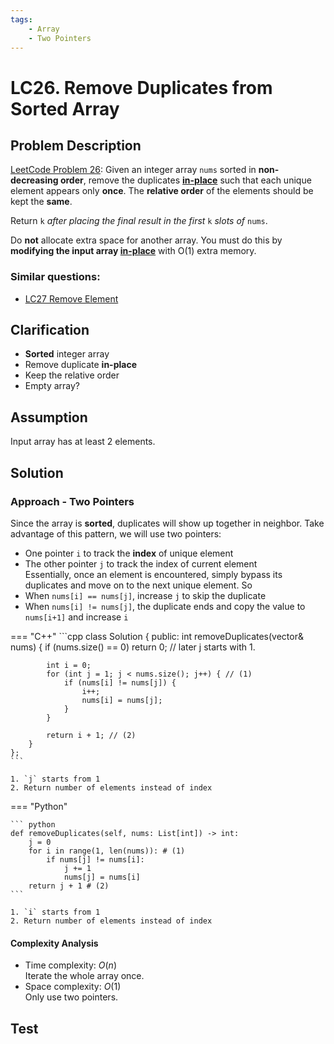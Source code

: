 ```yaml
---
tags:
    - Array
    - Two Pointers
---
```


# LC26. Remove Duplicates from Sorted Array
## Problem Description
[LeetCode Problem 26](https://leetcode.com/problems/remove-duplicates-from-sorted-array/): Given an integer array `nums` sorted in **non-decreasing order**, remove the duplicates [**in-place**](https://en.wikipedia.org/wiki/In-place_algorithm) such that each unique element appears only **once**. The **relative order** of the elements should be kept the **same**.

Return `k` _after placing the final result in the first_ `k` _slots of_ `nums`.

Do **not** allocate extra space for another array. You must do this by **modifying the input array [in-place](https://en.wikipedia.org/wiki/In-place_algorithm)** with O(1) extra memory.

### Similar questions:
- [LC27 Remove Element](lc0027-remove-element.md)


## Clarification
- **Sorted** integer array
- Remove duplicate **in-place**
- Keep the relative order
- Empty array?

## Assumption
Input array has at least 2 elements.

## Solution
### Approach - Two Pointers
Since the array is **sorted**, duplicates will show up together in neighbor. Take advantage of this pattern, we will use two pointers:  
- One pointer `i` to track the **index** of unique element  
- The other pointer `j` to track the index of current element  
Essentially, once an element is encountered, simply bypass its duplicates and move on to the next unique element. So  
- When `nums[i] == nums[j]`, increase `j` to skip the duplicate  
- When `nums[i] != nums[j]`,  the duplicate ends and copy the value to `nums[i+1]` and increase `i`  

=== "C++"
    ```cpp
    class Solution {
    public:
        int removeDuplicates(vector<int>& nums) {
            if (nums.size() == 0) return 0; // later j starts with 1.

            int i = 0;
            for (int j = 1; j < nums.size(); j++) { // (1)
                if (nums[i] != nums[j]) {
                    i++;
                    nums[i] = nums[j];
                }
            }

            return i + 1; // (2)
        }
    };
    ```

    1. `j` starts from 1
    2. Return number of elements instead of index

=== "Python"

    ``` python
    def removeDuplicates(self, nums: List[int]) -> int:
        j = 0
        for i in range(1, len(nums)): # (1)
            if nums[j] != nums[i]:
                j += 1
                nums[j] = nums[i]
        return j + 1 # (2)
    ```

    1. `i` starts from 1
    2. Return number of elements instead of index

#### Complexity Analysis
* Time complexity: $O(n)$  
	Iterate the whole array once.
* Space complexity: $O(1)$  
	Only use two pointers.

## Test